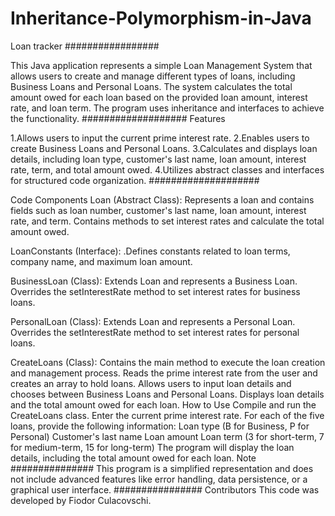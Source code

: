 # Inheritance-Polymorphism-in-Java
Loan tracker
#################

This Java application represents a simple Loan Management System that allows users to create and manage different types of loans, including Business Loans and Personal Loans. The system calculates the total amount owed for each loan based on the provided loan amount, interest rate, and loan term. The program uses inheritance and interfaces to achieve the functionality.
###################
Features

1.Allows users to input the current prime interest rate.
2.Enables users to create Business Loans and Personal Loans.
3.Calculates and displays loan details, including loan type, customer's last name, loan amount, interest rate, term, and total amount owed.
4.Utilizes abstract classes and interfaces for structured code organization.
####################

Code Components
Loan (Abstract Class):
Represents a loan and contains fields such as loan number, customer's last name, loan amount, interest rate, and term.
Contains methods to set interest rates and calculate the total amount owed.

LoanConstants (Interface):
.Defines constants related to loan terms, company name, and maximum loan amount.

BusinessLoan (Class):
Extends Loan and represents a Business Loan.
Overrides the setInterestRate method to set interest rates for business loans.

PersonalLoan (Class):
Extends Loan and represents a Personal Loan.
Overrides the setInterestRate method to set interest rates for personal loans.

CreateLoans (Class):
Contains the main method to execute the loan creation and management process.
Reads the prime interest rate from the user and creates an array to hold loans.
Allows users to input loan details and chooses between Business Loans and Personal Loans.
Displays loan details and the total amount owed for each loan.
How to Use
Compile and run the CreateLoans class.
Enter the current prime interest rate.
For each of the five loans, provide the following information:
Loan type (B for Business, P for Personal)
Customer's last name
Loan amount
Loan term (3 for short-term, 7 for medium-term, 15 for long-term)
The program will display the loan details, including the total amount owed for each loan.
Note
###############
This program is a simplified representation and does not include advanced features like error handling, data persistence, or a graphical user interface.
################
Contributors
This code was developed by Fiodor Culacovschi.

